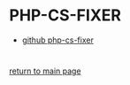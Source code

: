 # PHP-CS-FIXER
- [github php-cs-fixer](https://github.com/FriendsOfPHP/PHP-CS-Fixer)


#
[return to main page](../README.md)